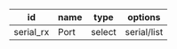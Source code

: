 id       |name           |type          |options       
---------|---------------|--------------|--------------
serial_rx|Port           |select        |serial/list